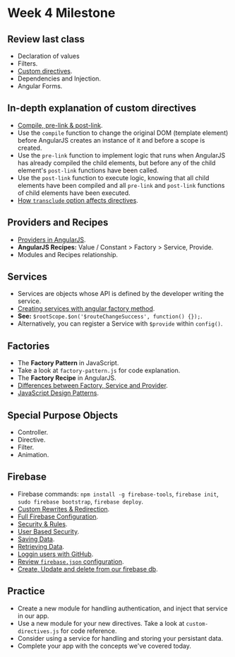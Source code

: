 Week 4 Milestone
===================

## Review last class

* Declaration of values
* Filters.
* [Custom directives](https://docs.angularjs.org/guide/directive).
* Dependencies and Injection.
* Angular Forms.

## In-depth explanation of custom directives

* [Compile, pre-link & post-link](http://www.jvandemo.com/the-nitty-gritty-of-compile-and-link-functions-inside-angularjs-directives/).
 * Use the `compile` function to change the original DOM (template element) before AngularJS creates an instance of it and before a scope is created.
 * Use the `pre-link` function to implement logic that runs when AngularJS has already compiled the child elements, but before any of the child element's `post-link` functions have been called.
 * Use the `post-link` function to execute logic, knowing that all child elements have been compiled and all `pre-link` and `post-link` functions of child elements have been executed.
* [How `transclude` option affects directives](http://www.jvandemo.com/the-nitty-gritty-of-compile-and-link-functions-inside-angularjs-directives-part-2-transclusion/).

## Providers and Recipes

* [Providers in AngularJS](https://docs.angularjs.org/guide/providers).
* __AngularJS Recipes:__ Value / Constant > Factory > Service, Provide.
* Modules and Recipes relationship.

## Services

* Services are objects whose API is defined by the developer writing the service.
* [Creating services with angular factory method](https://docs.angularjs.org/guide/services).
* __See:__ `$rootScope.$on('$routeChangeSuccess', function() {});`.
* Alternatively, you can register a Service with `$provide` within `config()`.

## Factories

* The __Factory Pattern__ in JavaScript.
* Take a look at `factory-pattern.js` for code explanation.
* The __Factory Recipe__ in AngularJS.
* [Differences between Factory, Service and Provider](http://tylermcginnis.com/angularjs-factory-vs-service-vs-provider/).
* [JavaScript Design Patterns](http://addyosmani.com/resources/essentialjsdesignpatterns/book/).

## Special Purpose Objects

* Controller.
* Directive.
* Filter.
* Animation.

## Firebase

* Firebase commands: `npm install -g firebase-tools`, `firebase init`, `sudo firebase bootstrap`, `firebase deploy`.
* [Custom Rewrites & Redirection](https://www.firebase.com/docs/hosting/guide/url-redirects-rewrites.html).
* [Full Firebase Configuration](https://www.firebase.com/docs/hosting/guide/full-config.html).
* [Security & Rules](https://www.firebase.com/docs/security/quickstart.html).
* [User Based Security](https://www.firebase.com/docs/security/guide/user-security.html).
* [Saving Data](https://www.firebase.com/docs/web/guide/saving-data.html).
* [Retrieving Data](https://www.firebase.com/docs/web/guide/retrieving-data.html).
* [Loggin users with GitHub](https://www.firebase.com/docs/web/guide/login/github.html).
* [Review `firebase.json` configuration](https://www.firebase.com/docs/hosting/guide/full-config.html).
* [Create, Update and delete from our firebase db](http://thejackalofjavascript.com/getting-started-with-firebase/).

## Practice

* Create a new module for handling authentication, and inject that service in our app.
* Use a new module for your new directives. Take a look at `custom-directives.js` for code reference.
* Consider using a service for handling and storing your persistant data.
* Complete your app with the concepts we've covered today.